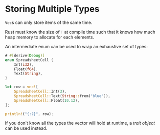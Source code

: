 # Storing Multiple Types

`Vec`s can only store items of the same time.

Rust must know the size of `T` at compile time such that it knows how much heap
memory to allocate for each elements.

An intermediate enum can be used to wrap an exhaustive set of types:

```rust
# #[derive(Debug)]
enum SpreadsheetCell {
    Int(i32),
    Float(f64),
    Text(String),
}

let row = vec![
    SpreadsheetCell::Int(3),
    SpreadsheetCell::Text(String::from("blue")),
    SpreadsheetCell::Float(10.12),
];

println!("{:?}", row);
```

If you don't know all the types the vector will hold at runtime, a _trait
object_ can be used instead.
